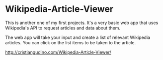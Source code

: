 # Wikipedia-Article-Viewer
This is another one of my first projects. It's a very basic web app that uses Wikipedia's API to request articles and data about them.

The web app will take your input and create a list of relevant Wikipedia articles. You can click on the list items to be taken to the article.

http://cristiangudino.com/Wikipedia-Article-Viewer/
